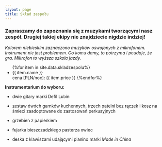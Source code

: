 ```yaml
---
layout: page
title: Skład zespołu
---
```

### Zapraszamy do zapoznania się z muzykami tworzącymi nasz zespół. Drugiej takiej ekipy nie znajdziecie nigdzie indziej!

*Kolorem niebieskim zaznaczono muzyków oswojonych z mikrofonem. Instrument nie jest problemem.  Co komu damy, to potrzyma i poudaje, że gra. Mikrofon to wyższa szkoła jazdy.*

<ul>
{%for item in site.data.skladzespolu%}
  <li style="{% if item.isSinger %}color: blue {% endif %}">
    {{ item.name }}
  </li>
	cena [PLN/noc]: {{ item.price }}
{%endfor%}
</ul>

**Instrumentarium do wyboru:**

+ dwie gitary marki Defil Lubin

+ zestaw dwóch garnków kuchennych, trzech patelni bez rączek i kosz na śmieci zaadoptowane do zastosowań perkusyjnych

+ grzebień z papierkiem

+ fujarka bieszczadzkiego pasterza owiec

+ deska z klawiszami udającymi pianino marki *Made in China*


